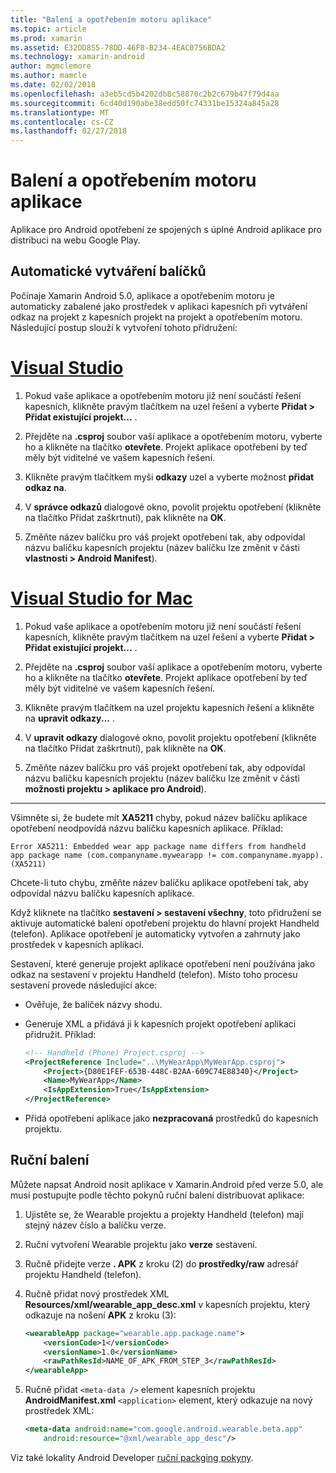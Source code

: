```yaml
---
title: "Balení a opotřebením motoru aplikace"
ms.topic: article
ms.prod: xamarin
ms.assetid: E32DD855-78DD-46F8-B234-4EAC0756BDA2
ms.technology: xamarin-android
author: mgmclemore
ms.author: mamcle
ms.date: 02/02/2018
ms.openlocfilehash: a3eb5cd5b4202db8c58870c2b2c679b47f79d4aa
ms.sourcegitcommit: 6cd40d190abe38edd50fc74331be15324a845a28
ms.translationtype: MT
ms.contentlocale: cs-CZ
ms.lasthandoff: 02/27/2018
---
```

# <a name="packaging-wear-apps"></a>Balení a opotřebením motoru aplikace

Aplikace pro Android opotřebení ze spojených s úplné Android aplikace pro distribuci na webu Google Play. 

## <a name="automatic-packaging"></a>Automatické vytváření balíčků

Počínaje Xamarin Android 5.0, aplikace a opotřebením motoru je automaticky zabalené jako prostředek v aplikaci kapesních při vytváření odkaz na projekt z kapesních projekt na projekt a opotřebením motoru. Následující postup slouží k vytvoření tohoto přidružení: 

# <a name="visual-studiotabvswin"></a>[Visual Studio](#tab/vswin)

1. Pokud vaše aplikace a opotřebením motoru již není součástí řešení kapesních, klikněte pravým tlačítkem na uzel řešení a vyberte **Přidat > Přidat existující projekt...** .

2. Přejděte na **.csproj** soubor vaší aplikace a opotřebením motoru, vyberte ho a klikněte na tlačítko **otevřete**. Projekt aplikace opotřebení by teď měly být viditelné ve vašem kapesních řešení.

3. Klikněte pravým tlačítkem myši **odkazy** uzel a vyberte možnost **přidat odkaz na**.

4. V **správce odkazů** dialogové okno, povolit projektu opotřebení (klikněte na tlačítko Přidat zaškrtnutí), pak klikněte na **OK**.

5. Změňte název balíčku pro váš projekt opotřebení tak, aby odpovídal názvu balíčku kapesních projektu (název balíčku lze změnit v části **vlastnosti > Android Manifest**).

# <a name="visual-studio-for-mactabvsmac"></a>[Visual Studio for Mac](#tab/vsmac)

1. Pokud vaše aplikace a opotřebením motoru již není součástí řešení kapesních, klikněte pravým tlačítkem na uzel řešení a vyberte **Přidat > Přidat existující projekt...** .

2. Přejděte na **.csproj** soubor vaší aplikace a opotřebením motoru, vyberte ho a klikněte na tlačítko **otevřete**. Projekt aplikace opotřebení by teď měly být viditelné ve vašem kapesních řešení.

3. Klikněte pravým tlačítkem na uzel projektu kapesních řešení a klikněte na **upravit odkazy...** .

4. V **upravit odkazy** dialogové okno, povolit projektu opotřebení (klikněte na tlačítko Přidat zaškrtnutí), pak klikněte na **OK**.

5. Změňte název balíčku pro váš projekt opotřebení tak, aby odpovídal názvu balíčku kapesních projektu (název balíčku lze změnit v části **možnosti projektu > aplikace pro Android**).

-----


Všimněte si, že budete mít **XA5211** chyby, pokud název balíčku aplikace opotřebení neodpovídá názvu balíčku kapesních aplikace. Příklad:

```shell
Error XA5211: Embedded wear app package name differs from handheld 
app package name (com.companyname.mywearapp != com.companyname.myapp). (XA5211)
```

Chcete-li tuto chybu, změňte název balíčku aplikace opotřebení tak, aby odpovídal názvu balíčku kapesních aplikace.

Když kliknete na tlačítko **sestavení > sestavení všechny**, toto přidružení se aktivuje automatické balení opotřebení projektu do hlavní projekt Handheld (telefon). Aplikace opotřebení je automaticky vytvořen a zahrnuty jako prostředek v kapesních aplikaci.

Sestavení, které generuje projekt aplikace opotřebení není používána jako odkaz na sestavení v projektu Handheld (telefon). Místo toho procesu sestavení provede následující akce:

-   Ověřuje, že balíček názvy shodu. 

-   Generuje XML a přidává ji k kapesních projekt opotřebení aplikaci přidružit. Příklad: 

    ```xml
    <!-- Handheld (Phone) Project.csproj -->
    <ProjectReference Include="..\MyWearApp\MyWearApp.csproj">
        <Project>{D80E1FEF-653B-448C-B2AA-609C74E88340}</Project>
        <Name>MyWearApp</Name>
        <IsAppExtension>True</IsAppExtension>
    </ProjectReference>
    ```

-   Přidá opotřebení aplikace jako **nezpracovaná** prostředků do kapesních projektu. 


## <a name="manual-packaging"></a>Ruční balení

Můžete napsat Android nosit aplikace v Xamarin.Android před verze 5.0, ale musí postupujte podle těchto pokynů ruční balení distribuovat aplikace: 

1. Ujistěte se, že Wearable projektu a projekty Handheld (telefon) mají stejný název číslo a balíčku verze.

2. Ruční vytvoření Wearable projektu jako **verze** sestavení.

3. Ručně přidejte verze **. APK** z kroku (2) do **prostředky/raw** adresář projektu Handheld (telefon).

4. Ručně přidat nový prostředek XML **Resources/xml/wearable_app_desc.xml** v kapesních projektu, který odkazuje na nošení **APK** z kroku (3):

    ```xml
    <wearableApp package="wearable.app.package.name">
        <versionCode>1</versionCode>
        <versionName>1.0</versionName>
        <rawPathResId>NAME_OF_APK_FROM_STEP_3</rawPathResId>
    </wearableApp>
    ```

5. Ručně přidat `<meta-data />` element kapesních projektu **AndroidManifest.xml** `<application>` element, který odkazuje na nový prostředek XML:

    ```xml
    <meta-data android:name="com.google.android.wearable.beta.app"
        android:resource="@xml/wearable_app_desc"/>
    ```

Viz také lokality Android Developer [ruční packging pokyny](https://developer.android.com/training/wearables/apps/packaging.html#PackageManually).

